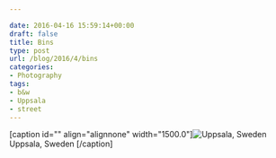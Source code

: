 ```yaml
---

date: 2016-04-16 15:59:14+00:00
draft: false
title: Bins
type: post
url: /blog/2016/4/bins
categories:
- Photography
tags:
- b&w
- Uppsala
- street
---
```


[caption id="" align="alignnone" width="1500.0"]![ Uppsala, Sweden ](/images/2016-04-16-20164bins/image-asset.jpeg)
 Uppsala, Sweden [/caption]
